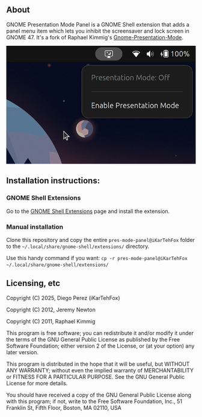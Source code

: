 ## About

GNOME Presentation Mode Panel is a GNOME Shell extension that adds a panel menu item which lets you inhibit the screensaver and lock screen in GNOME 47. It's a fork of Raphael Kimmig's [Gnome-Presentation-Mode](https://github.com/RaphaelKimmig/Gnome-Presentation-Mode).

![A screenshot of the panel menu open. The header text reads "Presentation Mode: Inactive" and the button below reads "Turn Presentation Mode On"](assets/gnome-screenshot.png)

## Installation instructions:

### GNOME Shell Extensions
Go to the [GNOME Shell Extensions](https://extensions.gnome.org/extension/8023/presentation-mode-panel/) page and install the extension.

### Manual installation
Clone this repository and copy the entire `pres-mode-panel@iKarTehFox` folder to the `~/.local/share/gnome-shell/extensions/` directory.

Use this handy command if you want:
`cp -r pres-mode-panel@iKarTehFox ~/.local/share/gnome-shell/extensions/`

## Licensing, etc

Copyright (C) 2025, Diego Perez (iKarTehFox)

Copyright (C) 2012, Jeremy Newton

Copyright (C) 2011, Raphael Kimmig

This program is free software; you can redistribute it and/or modify it under the terms of the GNU General Public License as published by the Free Software Foundation; either version 2 of the License, or (at your option) any later version.

This program is distributed in the hope that it will be useful, but WITHOUT ANY WARRANTY; without even the implied warranty of MERCHANTABILITY or FITNESS FOR A PARTICULAR PURPOSE. See the GNU General Public License for more details.

You should have received a copy of the GNU General Public License along with this program; if not, write to the Free Software Foundation, Inc., 51 Franklin St, Fifth Floor, Boston, MA 02110, USA 
